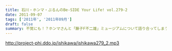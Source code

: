 ```yaml
---
title: 石川・ホンマ・ぶるんのBe-SIDE Your Life! vol.279-2
date: 2011-09-07
tags: ['2011年', '2011年09月']
draft: false
summary: 不覚にも！？ホンマさんと「藤子F不二雄」ミュージアムについて語り合ってしまう。登戸にあるらしい。いやぜひとも行ってみたい！ジブリのやつより興味津々。NAMAE
---
```


http://project-phi.ddo.jp/ishikawa/ishikawa279_2.mp3
